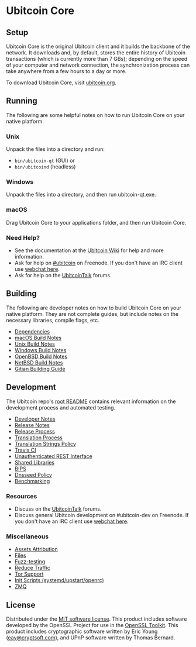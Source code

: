 Ubitcoin Core
=============

Setup
---------------------
Ubitcoin Core is the original Ubitcoin client and it builds the backbone of the network. It downloads and, by default, stores the entire history of Ubitcoin transactions (which is currently more than 7 GBs); depending on the speed of your computer and network connection, the synchronization process can take anywhere from a few hours to a day or more.

To download Ubitcoin Core, visit [ubitcoin.org](https://ubitcoin.org).

Running
---------------------
The following are some helpful notes on how to run Ubitcoin Core on your native platform.

### Unix

Unpack the files into a directory and run:

- `bin/ubitcoin-qt` (GUI) or
- `bin/ubitcoind` (headless)

### Windows

Unpack the files into a directory, and then run ubitcoin-qt.exe.

### macOS

Drag Ubitcoin Core to your applications folder, and then run Ubitcoin Core.

### Need Help?

* See the documentation at the [Ubitcoin Wiki](https://ubitcoin.info/)
for help and more information.
* Ask for help on [#ubitcoin](http://webchat.freenode.net?channels=ubitcoin) on Freenode. If you don't have an IRC client use [webchat here](http://webchat.freenode.net?channels=ubitcoin).
* Ask for help on the [UbitcoinTalk](https://ubitcointalk.io/) forums.

Building
---------------------
The following are developer notes on how to build Ubitcoin Core on your native platform. They are not complete guides, but include notes on the necessary libraries, compile flags, etc.

- [Dependencies](dependencies.md)
- [macOS Build Notes](build-osx.md)
- [Unix Build Notes](build-unix.md)
- [Windows Build Notes](build-windows.md)
- [OpenBSD Build Notes](build-openbsd.md)
- [NetBSD Build Notes](build-netbsd.md)
- [Gitian Building Guide](gitian-building.md)

Development
---------------------
The Ubitcoin repo's [root README](/README.md) contains relevant information on the development process and automated testing.

- [Developer Notes](developer-notes.md)
- [Release Notes](release-notes.md)
- [Release Process](release-process.md)
- [Translation Process](translation_process.md)
- [Translation Strings Policy](translation_strings_policy.md)
- [Travis CI](travis-ci.md)
- [Unauthenticated REST Interface](REST-interface.md)
- [Shared Libraries](shared-libraries.md)
- [BIPS](bips.md)
- [Dnsseed Policy](dnsseed-policy.md)
- [Benchmarking](benchmarking.md)

### Resources
* Discuss on the [UbitcoinTalk](https://ubitcointalk.io/) forums.
* Discuss general Ubitcoin development on #ubitcoin-dev on Freenode. If you don't have an IRC client use [webchat here](http://webchat.freenode.net/?channels=ubitcoin-dev).

### Miscellaneous
- [Assets Attribution](assets-attribution.md)
- [Files](files.md)
- [Fuzz-testing](fuzzing.md)
- [Reduce Traffic](reduce-traffic.md)
- [Tor Support](tor.md)
- [Init Scripts (systemd/upstart/openrc)](init.md)
- [ZMQ](zmq.md)

License
---------------------
Distributed under the [MIT software license](/COPYING).
This product includes software developed by the OpenSSL Project for use in the [OpenSSL Toolkit](https://www.openssl.org/). This product includes
cryptographic software written by Eric Young ([eay@cryptsoft.com](mailto:eay@cryptsoft.com)), and UPnP software written by Thomas Bernard.
